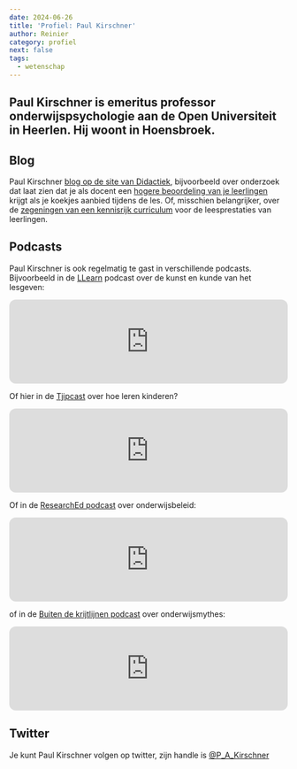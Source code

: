 ```yaml
---
date: 2024-06-26
title: 'Profiel: Paul Kirschner'
author: Reinier
category: profiel
next: false
tags:
  - wetenschap
---
```


Paul Kirschner is emeritus professor onderwijspsychologie aan de Open Universiteit in Heerlen. 
Hij woont in Hoensbroek.
---


## Blog
Paul Kirschner [blog op de site van Didactiek](https://didactiefonline.nl/blog/paul-kirschner), bijvoorbeeld over onderzoek dat laat zien dat je als docent een [hogere beoordeling van je leerlingen](https://didactiefonline.nl/blog/paul-kirschner/kirschner-ig-nobelprijs) krijgt als je koekjes aanbied tijdens de les. Of, misschien belangrijker, over de [zegeningen van een kennisrijk curriculum](https://didactiefonline.nl/blog/paul-kirschner/gaten-dichten-met-kennis) voor de leesprestaties van leerlingen.

## Podcasts

Paul Kirschner is ook regelmatig te gast in verschillende podcasts. Bijvoorbeeld in de [LLearn](llearnpodcast.html) podcast over de kunst en kunde van het lesgeven:

<iframe style="border-radius:12px" src="https://open.spotify.com/embed/episode/2QqUJV6EKY1n9UoIt7Cvcy?utm_source=generator" width="100%" height="152" frameBorder="0" allowfullscreen="" allow="autoplay; clipboard-write; encrypted-media; fullscreen; picture-in-picture" loading="lazy"></iframe>


Of hier in de [Tjipcast](tjipcastpodcast.md) over hoe leren kinderen?


<iframe style="border-radius:12px" src="https://open.spotify.com/embed/episode/1RbFc1zdK0Mhbg8FJ2cnLm?utm_source=generator" width="100%" height="152" frameBorder="0" allowfullscreen="" allow="autoplay; clipboard-write; encrypted-media; fullscreen; picture-in-picture" loading="lazy"></iframe>


Of in de [ResearchEd podcast](./researchedpodcast.md) over onderwijsbeleid:

<iframe style="border-radius:12px" src="https://open.spotify.com/embed/episode/2vquPfa8DP36mKVNCoM0D1?utm_source=generator" width="100%" height="152" frameBorder="0" allowfullscreen="" allow="autoplay; clipboard-write; encrypted-media; fullscreen; picture-in-picture" loading="lazy"></iframe>

of in de [Buiten de krijtlijnen podcast](krijtlijnenpodcast.md) over onderwijsmythes:

<iframe style="border-radius:12px" src="https://open.spotify.com/embed/episode/6DegUxsOg6MwHydZOVaPDz?utm_source=generator" width="100%" height="152" frameBorder="0" allowfullscreen="" allow="autoplay; clipboard-write; encrypted-media; fullscreen; picture-in-picture" loading="lazy"></iframe>


## Twitter

Je kunt Paul Kirschner volgen op twitter, zijn handle is [@P_A_Kirschner](https://twitter.com/P_A_Kirschner)


<Tweet tweet-id="1804895040101134366"/>
